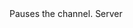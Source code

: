 <function name="Pause" parent="IGModAudioChannel" type="classfunc">
	<description>
		Pauses the channel.
	</description>
	<realm>Server</realm>
</function>